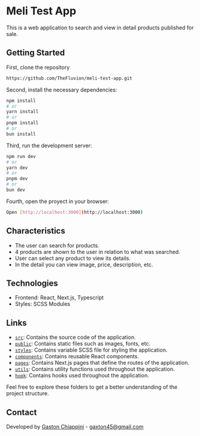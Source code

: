 # Meli Test App
This is a web application to search and view in detail products published for sale.

## Getting Started
First, clone the repository
```bash
https://github.com/TheFluvion/meli-test-app.git
```

Second, install the necessary dependencies:
```bash
npm install
# or
yarn install
# or
pnpm install
# or
bun install
```

Third, run the development server:
```bash
npm run dev
# or
yarn dev
# or
pnpm dev
# or
bun dev
```

Fourth, open the proyect in your browser:
```bash
Open [http://localhost:3000](http://localhost:3000)
```

## Characteristics
- The user can search for products.
- 4 products are shown to the user in relation to what was searched.
- User can select any product to view its details.
- In the detail you can view image, price, description, etc.

## Technologies
- Frontend: React, Next.js, Typescript
- Styles: SCSS Modules

## Links

- [`src`](src): Contains the source code of the application.
- [`public`](public): Contains static files such as images, fonts, etc.
- [`styles`](src/styles/_variables.scss): Contains variable SCSS file for styling the application.
- [`components`](src/components/): Contains reusable React components.
- [`pages`](src/app/): Contains Next.js pages that define the routes of the application.
- [`utils`](src/helpers/): Contains utility functions used throughout the application.
- [`hook`](src/hooks/): Contains hooks used throughout the application.

Feel free to explore these folders to get a better understanding of the project structure.

## Contact
Developed by [Gaston Chiappini](https://github.com/TheFluvion) - [gaxton45@gmail.com](mailto:gaxton45@gmail.com)
